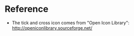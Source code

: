 # Reference

   * The tick and cross icon comes from "Open Icon Library": 
   <http://openiconlibrary.sourceforge.net/>
